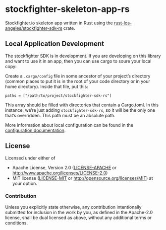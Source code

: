 # stockfighter-skeleton-app-rs

Stockfighter.io skeleton app written in Rust using the [rust-los-angeles/stockfighter-sdk-rs](https://github.com/rust-los-angeles/stockfighter-sdk-rs) crate.

## Local Application Development

The stockfighter SDK is in development. If you are developing on this library and want to use it in an app, then you can use cargo to soure your local copy:

Create a `.cargo/config` file in some ancestor of your project’s directory (common places to put it is in the root of your code directory or in your home directory). Inside that file, put this:

```
paths = ["/path/to/project/stockfighter-sdk-rs"]
```

This array should be filled with directories that contain a Cargo.toml. In this instance, we’re just adding `stockfighter-sdk-rs`, so it will be the only one that’s overridden. This path must be an absolute path.

More information about local configuration can be found in the [configuration documentation](http://doc.crates.io/config.html).

## License

Licensed under either of
 * Apache License, Version 2.0 ([LICENSE-APACHE](LICENSE-APACHE) or http://www.apache.org/licenses/LICENSE-2.0)
 * MIT license ([LICENSE-MIT](LICENSE-MIT) or http://opensource.org/licenses/MIT)
at your option.

### Contribution

Unless you explicitly state otherwise, any contribution intentionally submitted
for inclusion in the work by you, as defined in the Apache-2.0 license, shall be dual licensed as above, without any
additional terms or conditions.
